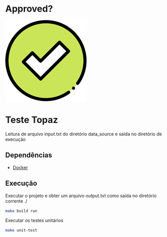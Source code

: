 # Approved?
![](https://github.com/allsou/ProcessosSeletivos/blob/master/assets/check-mark.png)

# Teste Topaz
Leitura de arquivo input.txt do diretório data_source e saída no diretório de execução

## Dependências
* [Docker](https://docs.docker.com/install/)

## Execução
Executar o projeto e obter um arquivo output.txt como saída no diretório corrente ./
```bash
make build run
```

Executar os testes unitários
```bash
make unit-test
```